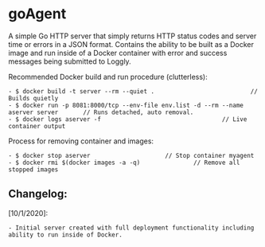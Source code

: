 # goAgent
A simple Go HTTP server that simply returns HTTP status codes and server time or errors in a JSON format. 
Contains the ability to be built as a Docker image and run inside of a Docker container with error and success messages being submitted to Loggly.

Recommended Docker build and run procedure (clutterless):

	- $ docker build -t server --rm --quiet .	 						// Builds quietly 
	- $ docker run -p 8081:8000/tcp --env-file env.list -d --rm --name aserver server		// Runs detached, auto removal.
	- $ docker logs aserver -f									// Live container output
	
Process for removing container and images:

	- $ docker stop aserver						// Stop container myagent
	- $ docker rmi $(docker images -a -q)				// Remove all stopped images
	
Changelog:
-------------------------------
[10/1/2020]: 

	- Initial server created with full deployment functionality including ability to run inside of Docker.

